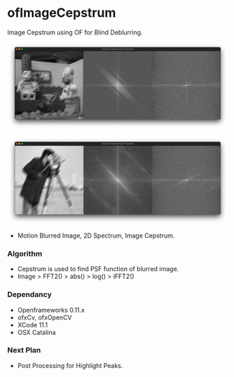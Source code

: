 # ofImageCepstrum
Image Cepstrum using OF for Blind Deblurring.

![cepst example]( https://github.com/bemoregt/ofImageCepstrum/blob/master/shot1.png "example")

![cepst example2]( https://github.com/bemoregt/ofImageCepstrum/blob/master/shot2.png "example2")
- Motion Blurred Image, 2D Spectrum, Image Cepstrum.

### Algorithm
- Cepstrum is used to find PSF function of blurred image.
- Image > FFT2() > abs() > log() > iFFT2()

### Dependancy
- Openframeworks 0.11.x
- ofxCv, ofxOpenCV
- XCode 11.1
- OSX Catalina

### Next Plan
- Post Processing for Highlight Peaks.

